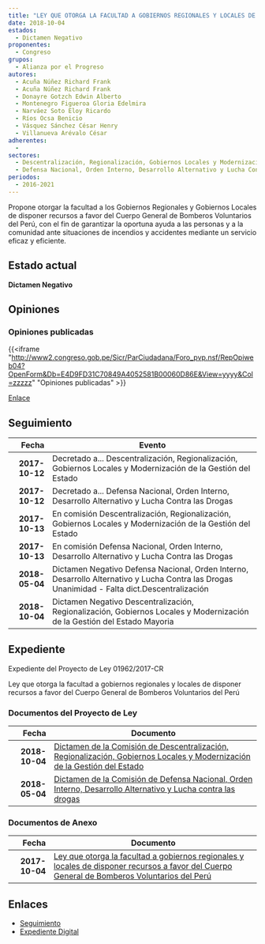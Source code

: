 ```yaml
---
title: "LEY QUE OTORGA LA FACULTAD A GOBIERNOS REGIONALES Y LOCALES DE DISPONER RECURSOS A FAVOR DEL CUERPO GENERAL DE BOMBEROS VOLUNTARIOS DEL PERÚ"
date: 2018-10-04
estados: 
  - Dictamen Negativo
proponentes: 
  - Congreso
grupos: 
  - Alianza por el Progreso
autores: 
  - Acuña Núñez Richard Frank
  - Acuña Núñez Richard Frank
  - Donayre Gotzch Edwin Alberto
  - Montenegro Figueroa Gloria Edelmira
  - Narváez Soto Eloy Ricardo
  - Ríos Ocsa Benicio
  - Vásquez Sánchez César Henry
  - Villanueva Arévalo César
adherentes: 
  - 
sectores: 
  - Descentralización, Regionalización, Gobiernos Locales y Modernización de la Gestión del Estado
  - Defensa Nacional, Orden Interno, Desarrollo Alternativo y Lucha Contra las Drogas
periodos: 
  - 2016-2021
---
```


Propone otorgar la facultad a los Gobiernos Regionales y Gobiernos Locales de disponer recursos a favor del Cuerpo General de Bomberos Voluntarios del Perú, con el fin de garantizar la oportuna ayuda a las personas y a la comunidad ante situaciones de incendios y accidentes mediante un servicio eficaz y eficiente.


## Estado actual

**Dictamen Negativo**

## Opiniones

### Opiniones publicadas

{{<iframe "http://www2.congreso.gob.pe/Sicr/ParCiudadana/Foro_pvp.nsf/RepOpiweb04?OpenForm&Db=E4D9FD31C70849A4052581B00060D86E&View=yyyy&Col=zzzzz" "Opiniones publicadas" >}}

[Enlace](http://www2.congreso.gob.pe/Sicr/ParCiudadana/Foro_pvp.nsf/RepOpiweb04?OpenForm&Db=E4D9FD31C70849A4052581B00060D86E&View=yyyy&Col=zzzzz)

## Seguimiento

| Fecha | Evento |
|------:|--------|
| **2017-10-12** | Decretado a... Descentralización, Regionalización, Gobiernos Locales y Modernización de la Gestión del Estado|
| **2017-10-12** | Decretado a... Defensa Nacional, Orden Interno, Desarrollo Alternativo y Lucha Contra las Drogas|
| **2017-10-13** | En comisión Descentralización, Regionalización, Gobiernos Locales y Modernización de la Gestión del Estado|
| **2017-10-13** | En comisión Defensa Nacional, Orden Interno, Desarrollo Alternativo y Lucha Contra las Drogas|
| **2018-05-04** | Dictamen Negativo Defensa Nacional, Orden Interno, Desarrollo Alternativo y Lucha Contra las Drogas Unanimidad - Falta dict.Descentralización|
| **2018-10-04** | Dictamen Negativo Descentralización, Regionalización, Gobiernos Locales y Modernización de la Gestión del Estado Mayoria|


## Expediente

Expediente del Proyecto de Ley 01962/2017-CR

Ley que otorga la facultad a gobiernos regionales y locales de disponer recursos a favor del Cuerpo General de Bomberos Voluntarios del Perú


### Documentos del Proyecto de Ley

| Fecha | Documento |
|------:|--------|
| **2018-10-04** | [Dictamen de la Comisión de Descentralización, Regionalización, Gobiernos Locales y Modernización de la Gestión del Estado](http://www.leyes.congreso.gob.pe/Documentos/2016_2021/Dictamenes/Proyectos_de_Ley/01962DC08MAY20181004.PDF) |
| **2018-05-04** | [Dictamen de la Comisión de Defensa Nacional, Orden Interno, Desarrollo Alternativo y Lucha contra las drogas](http://www.leyes.congreso.gob.pe/Documentos/2016_2021/Dictamenes/Proyectos_de_Ley/01962DC07MAY20180504.pdf) |

### Documentos de Anexo

| Fecha | Documento |
|------:|--------|
| **2017-10-04** | [Ley que otorga la facultad a gobiernos regionales y locales de disponer recursos a favor del Cuerpo General de Bomberos Voluntarios del Perú](http://www.leyes.congreso.gob.pe/Documentos/2016_2021/Proyectos_de_Ley_y_de_Resoluciones_Legislativas/PL0196220171004.pdf) |

## Enlaces 

- [Seguimiento](http://www2.congreso.gob.pe/Sicr/TraDocEstProc/CLProLey2016.nsf/f7fff46988ca05b1052578e100829cc7/974cddf85dd5768e052581b00057b0b5?OpenDocument)
- [Expediente Digital](http://www2.congreso.gob.pe/Sicr/TraDocEstProc/CLProLey2016.nsf/f7fff46988ca05b1052578e100829cc7/974cddf85dd5768e052581b00057b0b5?OpenDocument&Click=05257FB7005EB655.eb71d0cf91d8294e05256cdf006b5706/$Body/0.1C6C)
